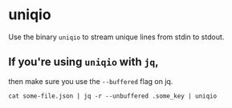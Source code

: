 # uniqio
Use the binary `uniqio` to stream unique lines from stdin to stdout.

## If you're using `uniqio` with `jq`,

then make sure you use the `--buffered` flag on jq.

```
cat some-file.json | jq -r --unbuffered .some_key | uniqio
```
